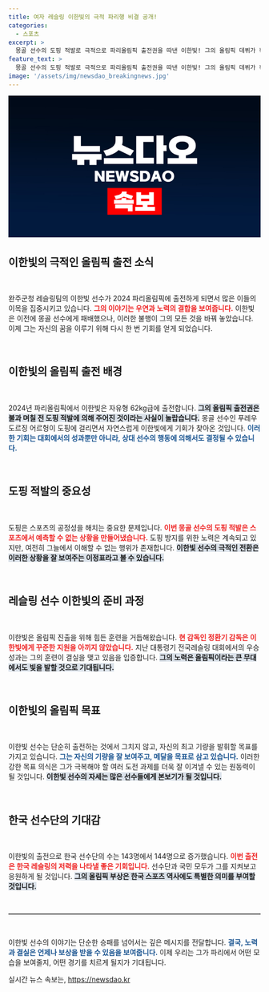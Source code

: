```yaml
---
title: 여자 레슬링 이한빛의 극적 파리행 비결 공개!
categories:
  - 스포츠
excerpt: >
  몽골 선수의 도핑 적발로 극적으로 파리올림픽 출전권을 따낸 이한빛! 그의 올림픽 데뷔가 확정되면서 한국 선수단은 한 명 증가했다. 이한빛의 멋진 도전기를 만나보세요!
feature_text: >
  몽골 선수의 도핑 적발로 극적으로 파리올림픽 출전권을 따낸 이한빛! 그의 올림픽 데뷔가 확정되면서 한국 선수단은 한 명 증가했다. 이한빛의 멋진 도전기를 만나보세요!
image: '/assets/img/newsdao_breakingnews.jpg'
---
```


<p><img src="/assets/img/newsdao_breakingnews.jpg" alt="ranknews 속보" /></p>

<h2 data-ke-size="size26">이한빛의 극적인 올림픽 출전 소식</h2>

<p data-ke-size="size16">&nbsp;</p>

<p>완주군청 레슬링팀의 이한빛 선수가 2024 파리올림픽에 출전하게 되면서 많은 이들의 이목을 집중시키고 있습니다. <b><span style="color: #ee2323;">그의 이야기는 우연과 노력의 결합을 보여줍니다.</span></b> 이한빛은 이전에 몽골 선수에게 패배했으나, 이러한 불행이 그의 모든 것을 바꿔 놓았습니다. 이제 그는 자신의 꿈을 이루기 위해 다시 한 번 기회를 얻게 되었습니다. </p>

<p data-ke-size="size16">&nbsp;</p>

<h2 data-ke-size="size26">이한빛의 올림픽 출전 배경</h2>

<p data-ke-size="size16">&nbsp;</p>

<p>2024년 파리올림픽에서 이한빛은 자유형 62kg급에 출전합니다. <b><span style="background-color: #21538527;">그의 올림픽 출전권은 불과 며칠 전 도핑 적발에 의해 주어진 것이라는 사실이 놀랍습니다.</span></b> 몽골 선수인 푸레우도르징 어르헝이 도핑에 걸리면서 자연스럽게 이한빛에게 기회가 찾아온 것입니다. <b><span style="color: #1a5490;">이러한 기회는 대회에서의 성과뿐만 아니라, 상대 선수의 행동에 의해서도 결정될 수 있습니다.</span></b></p>

<p data-ke-size="size16">&nbsp;</p>

<h2 data-ke-size="size26">도핑 적발의 중요성</h2>

<p data-ke-size="size16">&nbsp;</p>

<p>도핑은 스포츠의 공정성을 해치는 중요한 문제입니다. <b><span style="color: #ee2323;">이번 몽골 선수의 도핑 적발은 스포츠에서 예측할 수 없는 상황을 만들어냈습니다.</span></b> 도핑 방지를 위한 노력은 계속되고 있지만, 여전히 그늘에서 이해할 수 없는 행위가 존재합니다. <b><span style="background-color: #21538527;">이한빛 선수의 극적인 전환은 이러한 상황을 잘 보여주는 이정표라고 볼 수 있습니다.</span></b></p>

<p data-ke-size="size16">&nbsp;</p>

<h2 data-ke-size="size26">레슬링 선수 이한빛의 준비 과정</h2>

<p data-ke-size="size16">&nbsp;</p>

<p>이한빛은 올림픽 진출을 위해 힘든 훈련을 거듭해왔습니다. <b><span style="color: #ee2323;">현 감독인 정환기 감독은 이한빛에게 꾸준한 지원을 아끼지 않았습니다.</span></b> 지난 대통령기 전국레슬링 대회에서의 우승 성과는 그의 훈련이 결실을 맺고 있음을 입증합니다. <b><span style="background-color: #21538527;">그의 노력은 올림픽이라는 큰 무대에서도 빛을 발할 것으로 기대됩니다.</span></b></p>

<p data-ke-size="size16">&nbsp;</p>

<h2 data-ke-size="size26">이한빛의 올림픽 목표</h2>

<p data-ke-size="size16">&nbsp;</p>

<p>이한빛 선수는 단순히 출전하는 것에서 그치지 않고, 자신의 최고 기량을 발휘할 목표를 가지고 있습니다. <b><span style="color: #1a5490;">그는 자신의 기량을 잘 보여주고, 메달을 목표로 삼고 있습니다.</span></b> 이러한 강한 목표 의식은 그가 극복해야 할 여러 도전 과제를 더욱 잘 이겨낼 수 있는 원동력이 될 것입니다. <b><span style="background-color: #21538527;">이한빛 선수의 자세는 많은 선수들에게 본보기가 될 것입니다.</span></b></p>

<p data-ke-size="size16">&nbsp;</p>

<h2 data-ke-size="size26">한국 선수단의 기대감</h2>

<p data-ke-size="size16">&nbsp;</p>

<p>이한빛의 출전으로 한국 선수단의 수는 143명에서 144명으로 증가했습니다. <b><span style="color: #ee2323;">이번 출전은 한국 레슬링의 저력을 나타낼 좋은 기회입니다.</span></b> 선수단과 국민 모두가 그를 지켜보고 응원하게 될 것입니다. <b><span style="background-color: #21538527;">그의 올림픽 부상은 한국 스포츠 역사에도 특별한 의미를 부여할 것입니다.</span></b></p>

<p data-ke-size="size16">&nbsp;</p>

<hr style="height:1px; border:none; border-top:1px solid gray;">

<p data-ke-size="size16">&nbsp;</p>

<p>이한빛 선수의 이야기는 단순한 승패를 넘어서는 깊은 메시지를 전달합니다. <b><span style="color: #1a5490;">결국, 노력과 결실은 언제나 보상을 받을 수 있음을 보여줍니다.</span></b> 이제 우리는 그가 파리에서 어떤 모습을 보여줄지, 어떤 경기를 치르게 될지가 기대됩니다.</p>
실시간 뉴스 속보는, <a href="https://newsdao.kr" rel="dofollow">https://newsdao.kr</a>


